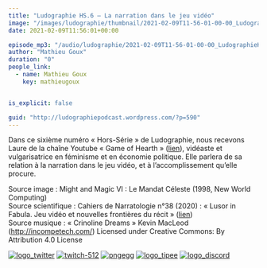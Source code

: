 ```yaml
---
title: "Ludographie HS.6 – La narration dans le jeu vidéo"
image: "/images/ludographie/thumbnail/2021-02-09T11-56-01-00-00_LudographieHS6Lanarrationdanslejeuvido.jpg"
date: 2021-02-09T11:56:01+00:00

episode_mp3: "/audio/ludographie/2021-02-09T11-56-01-00-00_LudographieHS6Lanarrationdanslejeuvido.mp3"
author: "Mathieu Goux"
duration: "0"
people_link: 
  - name: Mathieu Goux
    key: mathieugoux


is_explicit: false

guid: "http://ludographiepodcast.wordpress.com/?p=590"
---
```


<PodcastHeader/>

<!-- ECRIRE LA DESCRIPTION DE L'EPISODE SOUS CETTE LIGNE -->
<p>Dans ce sixième numéro «&nbsp;Hors-Série&nbsp;» de Ludographie, nous recevons Laure de la chaîne&nbsp;Youtube «&nbsp;Game of Hearth&nbsp;» (<a href="https://www.youtube.com/channel/UC3A_TG1leX0eQEJD1Ew6Ftw" rel="nofollow">lien</a>), vidéaste et vulgarisatrice en féminisme et en économie politique. Elle parlera de sa relation à la narration dans le jeu vidéo, et à l’accomplissement qu’elle procure.</p>
<p></p>
<p><a href="" rel="nofollow"></a></p>
 
<p>Source image : Might and Magic VI : Le Mandat Céleste (1998, New World Computing)<br>
Source scientifique :&nbsp;Cahiers de Narratologie n°38 (2020) : «&nbsp;Lusor in Fabula. Jeu vidéo et nouvelles frontières du récit&nbsp;» (<a href="https://journals.openedition.org/narratologie/10767" rel="nofollow">lien</a>)<br>
Source musique : «&nbsp;Crinoline Dreams&nbsp;» Kevin MacLeod (<a title="http://incompetech.com/" href="http://incompetech.com/" rel="nofollow">http://incompetech.com/</a>) Licensed under Creative Commons: By Attribution 4.0 License</p>


<tr>
<td><a href="https://twitter.com/Gouximan" rel="nofollow"><img src="/resources/ludographie/2021-02-09T11-56-01-00-00_LudographieHS6Lanarrationdanslejeuvido/logo_twitter-1.png" alt="logo_twitter"></a></td>
<td><a href="https://www.twitch.tv/mathieugoux" rel="nofollow"><img src="/resources/ludographie/2021-02-09T11-56-01-00-00_LudographieHS6Lanarrationdanslejeuvido/twitch-512-1.png" alt="twitch-512"></a></td>
<td><a href="https://www.youtube.com/user/MattTheFatalifieur/videos" rel="nofollow"><img src="/resources/ludographie/2021-02-09T11-56-01-00-00_LudographieHS6Lanarrationdanslejeuvido/pngegg.png" alt="pngegg"></a></td>
<td><a href="http://fr.tipeee.com/calvinball" rel="nofollow"><img src="/resources/ludographie/2021-02-09T11-56-01-00-00_LudographieHS6Lanarrationdanslejeuvido/logo_tipee-1.png" alt="logo_tipee"></a></td>
<td><a href="https://discord.com/invite/4RnA9v7" rel="nofollow"><img src="/resources/ludographie/2021-02-09T11-56-01-00-00_LudographieHS6Lanarrationdanslejeuvido/logo_discord-1.png" alt="logo_discord"></a></td>
</tr>




